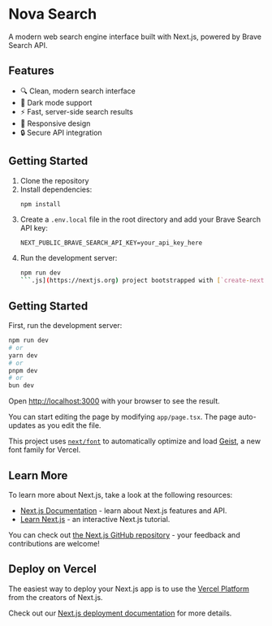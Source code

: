 # Nova Search

A modern web search engine interface built with Next.js, powered by Brave Search API.

## Features

- 🔍 Clean, modern search interface
- 🌙 Dark mode support
- ⚡ Fast, server-side search results
- 📱 Responsive design
- 🔒 Secure API integration

## Getting Started

1. Clone the repository
2. Install dependencies:
   ```bash
   npm install
   ```
3. Create a `.env.local` file in the root directory and add your Brave Search API key:
   ```
   NEXT_PUBLIC_BRAVE_SEARCH_API_KEY=your_api_key_here
   ```
4. Run the development server:
   ```bash
   npm run dev
   ```.js](https://nextjs.org) project bootstrapped with [`create-next-app`](https://nextjs.org/docs/app/api-reference/cli/create-next-app).

## Getting Started

First, run the development server:

```bash
npm run dev
# or
yarn dev
# or
pnpm dev
# or
bun dev
```

Open [http://localhost:3000](http://localhost:3000) with your browser to see the result.

You can start editing the page by modifying `app/page.tsx`. The page auto-updates as you edit the file.

This project uses [`next/font`](https://nextjs.org/docs/app/building-your-application/optimizing/fonts) to automatically optimize and load [Geist](https://vercel.com/font), a new font family for Vercel.

## Learn More

To learn more about Next.js, take a look at the following resources:

- [Next.js Documentation](https://nextjs.org/docs) - learn about Next.js features and API.
- [Learn Next.js](https://nextjs.org/learn) - an interactive Next.js tutorial.

You can check out [the Next.js GitHub repository](https://github.com/vercel/next.js) - your feedback and contributions are welcome!

## Deploy on Vercel

The easiest way to deploy your Next.js app is to use the [Vercel Platform](https://vercel.com/new?utm_medium=default-template&filter=next.js&utm_source=create-next-app&utm_campaign=create-next-app-readme) from the creators of Next.js.

Check out our [Next.js deployment documentation](https://nextjs.org/docs/app/building-your-application/deploying) for more details.
